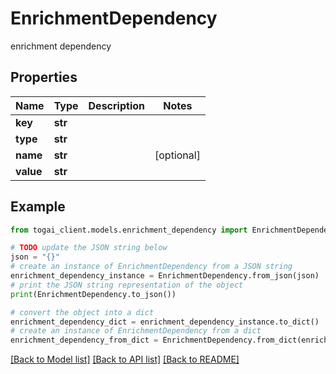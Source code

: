 # EnrichmentDependency

enrichment dependency

## Properties

Name | Type | Description | Notes
------------ | ------------- | ------------- | -------------
**key** | **str** |  | 
**type** | **str** |  | 
**name** | **str** |  | [optional] 
**value** | **str** |  | 

## Example

```python
from togai_client.models.enrichment_dependency import EnrichmentDependency

# TODO update the JSON string below
json = "{}"
# create an instance of EnrichmentDependency from a JSON string
enrichment_dependency_instance = EnrichmentDependency.from_json(json)
# print the JSON string representation of the object
print(EnrichmentDependency.to_json())

# convert the object into a dict
enrichment_dependency_dict = enrichment_dependency_instance.to_dict()
# create an instance of EnrichmentDependency from a dict
enrichment_dependency_from_dict = EnrichmentDependency.from_dict(enrichment_dependency_dict)
```
[[Back to Model list]](../README.md#documentation-for-models) [[Back to API list]](../README.md#documentation-for-api-endpoints) [[Back to README]](../README.md)


